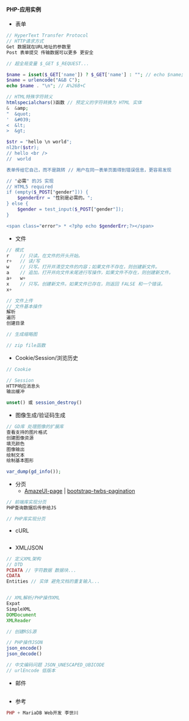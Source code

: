 #### **PHP-应用实例**

* 表单

```php
// HyperText Transfer Protocol
// HTTP请求方式
Get 数据就在URL地址的参数里
Post 表单提交 传输数据可以更多 更安全

// 超全局变量 $_GET $_REQUEST...

$name = isset($_GET['name']) ? $_GET['name'] : ""; // echo $name;
$name = urlencode("A&B C");
echo $name . "\n"; // A%26B+C

// HTML特殊字符转义
htmlspecialchars()函数 // 预定义的字符转换为 HTML 实体
&  &amp;
"  &quot;
'  &#039;
<  &lt;
>  &gt;

$str = "hello \n world";
nl2br($str);
// hello <br />
//  world

表单传给它自己，而不是跳转 // 用户在同一表单页面得到错误信息，更容易发现

// "必需" 的JS 实现 
// HTML5 required
if (empty($_POST["gender"])) {
    $genderErr = "性别是必需的。";
} else {
    $gender = test_input($_POST["gender"]);
}

<span class="error"> * <?php echo $genderErr;?></span>
```

* 文件

```php
// 模式
r    // 只读。在文件的开头开始。
r+   // 读/写
w    // 只写。打开并清空文件的内容；如果文件不存在，则创建新文件。
a    // 追加。打开并向文件末尾进行写操作，如果文件不存在，则创建新文件。
a+   w+  
x    // 只写。创建新文件。如果文件已存在，则返回 FALSE 和一个错误。
x+   

// 文件上传
// 文件基本操作
解析
遍历
创建目录

// 生成缩略图

// zip file函数
```

* Cookie/Session/浏览历史

```php
// Cookie

// Session
HTTP响应消息头
输出缓冲

unset() 或 session_destroy()
```

* 图像生成/验证码生成

```php
// GD库 处理图像的扩展库
查看支持的图片格式
创建图像资源
填充颜色
图像输出
绘制文本
绘制基本图形

var_dump(gd_info());
```

* 分页
  * [AmazeUI-page](https://github.com/lscho/am-page) \| [bootstrap-twbs-pagination](https://github.com/esimakin/twbs-pagination)

```php
// 前端库实现分页
PHP查询数据后传参给JS

// PHP库实现分页
```

* cURL

```php

```

* XML/JSON

```php
// 定义XML架构
// DTD
PCDATA // 字符数据 数据块...
CDATA 
Entities // 实体 避免文档的重复输入...


// XML解析/PHP操作XML
Expat
SimpleXML
DOMDocument
XMLReader

// 创建RSS源

// PHP操作JSON
json_encode()
json_decode()

// 中文编码问题 JSON_UNESCAPED_UBICODE
// urlEncode 低版本
```

* 邮件

```php

```

* 参考

```php
PHP + MariaDB Web开发 李世川
```



